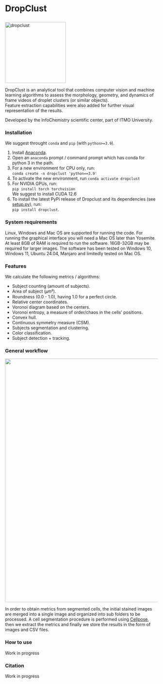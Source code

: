 # <p>  <b>DropClust</b> </p>

<!-- [![Documentation Status](https://readthedocs.org/projects/cellpose/badge/?version=latest)](https://cellpose.readthedocs.io/en/latest/?badge=latest) -->
<!-- [![PyPI version](https://badge.fury.io/py/cellpose-plus.svg)](https://badge.fury.io/py/cellpose-plus)
[![Downloads](https://pepy.tech/badge/cellpose-plus)](https://pepy.tech/project/cellpose-plus)
[![Downloads](https://pepy.tech/badge/cellpose-plus/month)](https://pepy.tech/project/cellpose-plus)
[![Python version](https://img.shields.io/pypi/pyversions/cellpose-plus)](https://pypistats.org/packages/cellpose-plus)
[![Licence: GPL v3](https://img.shields.io/github/license/ITMO-MMRM-lab/cellpose)](https://github.com/ITMO-MMRM-lab/cellpose/blob/master/LICENSE) -->
<!-- [![Contributors](https://img.shields.io/github/contributors-anon/ITMO-MMRM-lab/cellpose)](https://github.com/ITMO-MMRM-lab/cellpose/graphs/contributors) -->
<!-- [![website](https://img.shields.io/website?url=https%3A%2F%2Fwww.cellpose.org)](https://www.cellpose.org) -->
<!-- [![repo size](https://img.shields.io/github/repo-size/ITMO-MMRM-lab/cellpose)](https://github.com/ITMO-MMRM-lab/cellpose/) -->
<!-- [![GitHub stars](https://img.shields.io/github/stars/ITMO-MMRM-lab/cellpose?style=social)](https://github.com/ITMO-MMRM-lab/cellpose/) -->
<!-- [![GitHub forks](https://img.shields.io/github/forks/ITMO-MMRM-lab/cellpose?style=social)](https://github.com/ITMO-MMRM-lab/cellpose/) -->

<img src="https://gitlab.com/MeLlamoArroz/DropClustGUI/-/raw/master/logo.png" width="200" title="dropclust" alt="dropclust"/>

DropClust is an analytical tool that combines computer vision and machine learning algorithms to assess the morphology, geometry, and dynamics of frame videos of droplet clusters (or similar objects). \
Feature extraction capabilities were also added for further visual representation of the results.

Developed by the InfoChemistry scientific center, part of ITMO University.

### Installation

We suggest throught `conda` and `pip` (with `python>=3.9`).

1. Install [Anaconda](https://www.anaconda.com/download/).
2. Open an `anaconda` prompt / command prompt which has conda for python 3 in the path.
3. For a new environment for CPU only, run:\
 `conda create -n dropclust 'python==3.9'`
4. To activate the new environment, run `conda activate dropclust`
5. For NVIDIA GPUs, run:\
 `pip install torch torchvision` \
   We suggest to install CUDA 12.6
6. To install the latest PyPi release of Dropclust and its dependencies (see [setup.py](https://github.com/ITMO-MMRM-lab/cellpose/blob/main/setup.py)), run:\
  `pip install dropclust`.

### System requirements

Linux, Windows and Mac OS are supported for running the code. For running the graphical interface you will need a Mac OS later than Yosemite. At least 8GB of RAM is required to run the software. 16GB-32GB may be required for larger images. The software has been tested on Windows 10, Windows 11, Ubuntu 24.04, Manjaro and limitedly tested on Mac OS.

### Features
We calculate the following metrics / algorithms:

* Subject counting (amount of subjects).
* Area of subject (𝜇𝑚²).
* Roundness (0.0 - 1.0), having 1.0 for a perfect circle.
* Relative center coordinates.
* Voronoi diagram based on the centers.
* Voronoi entropy, a measure of order/chaos in the cells' positions.
* Convex hull.
* Continuous symmetry measure (CSM).
* Subjects segmentation and clustering.
* Color classification.
* Subject detection + tracking.

### General workflow

<img src="https://gitlab.com/MeLlamoArroz/DropClustGUI/-/raw/master/workflow.png" width="800" />

In order to obtain metrics from segmented cells, the initial stained images are merged into a
single image and organized into sub folders to be processed. A cell segmentation
procedure is performed using [Cellpose](https://github.com/MouseLand/cellpose), then we extract the metrics 
and finally we store the results in the form of images and CSV files.

### How to use

 Work in progress

### Citation

Work in progress

<!-- If you find our project helpful, use the following bibtex to reference our [paper](https://arxiv.org/abs/2410.18738).

~~~
@article{huaman2024cellpose+,
  title={Cellpose+, a morphological analysis tool for feature extraction of stained cell images},
  author={Huaman, Israel A and Ghorabe, Fares DE and Chumakova, Sofya S and Pisarenko, Alexandra A and Dudaev, Alexey E and Volova, Tatiana G and Ryltseva, Galina A and Ulasevich, Sviatlana A and Shishatskaya, Ekaterina I and Skorb, Ekaterina V and others},
  journal={arXiv preprint arXiv:2410.18738},
  year={2024}
}
~~~

As we work over Cellpose, we ask you to also cite the Cellpose [paper](https://t.co/kBMXmPp3Yn?amp=1). -->
